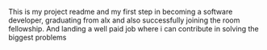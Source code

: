 This is my project readme and my first step in becoming a software developer, graduating from alx and also successfully joining the room fellowship. And landing a well paid job where i can contribute in solving the biggest problems